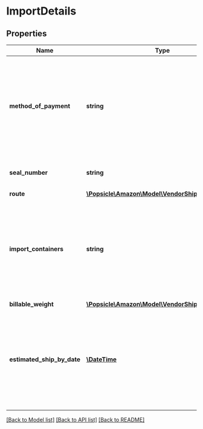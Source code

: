 # ImportDetails

## Properties
Name | Type | Description | Notes
------------ | ------------- | ------------- | -------------
**method_of_payment** | **string** | This is used for import purchase orders only. If the recipient requests, this field will contain the shipment method of payment. | [optional] 
**seal_number** | **string** | The container&#x27;s seal number. | [optional] 
**route** | [**\Popsicle\Amazon\Model\VendorShipments\Route**](Route.md) |  | [optional] 
**import_containers** | **string** | Types and numbers of container(s) for import purchase orders. Can be a comma-separated list if shipment has multiple containers. | [optional] 
**billable_weight** | [**\Popsicle\Amazon\Model\VendorShipments\Weight**](Weight.md) |  | [optional] 
**estimated_ship_by_date** | [**\DateTime**](\DateTime.md) | Date on which the shipment is expected to be shipped. This value should not be in the past and not more than 60 days out in the future. | [optional] 

[[Back to Model list]](../../README.md#documentation-for-models) [[Back to API list]](../../README.md#documentation-for-api-endpoints) [[Back to README]](../../README.md)

